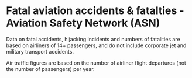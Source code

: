 # Fatal aviation accidents & fatalties - Aviation Safety Network (ASN)

Data on fatal accidents, hijacking incidents and numbers of fatalities are based on airliners of 14+ passengers, and do not include corporate jet and military transport accidents.

Air traffic figures are based on the number of airliner flight departures (not the number of passengers) per year.